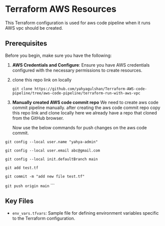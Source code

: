# Terraform AWS Resources 

This Terraform configuration is used for aws code pipeline when it runs AWS vpc should be created.

## Prerequisites 

Before you begin, make sure you have the following:

1. **AWS Credentials and Configure**: Ensure you have AWS credentials configured with the necessary permissions to create resources.
2. clone this repo link on locally

   `git clone https://github.com/yahyagulshan/Terraform-AWS-code-pipeline/tree/aws-code-pipeline/terraform-run-with-aws-vpc`
3. **Manually created AWS code commit repo** We need to create aws code commit pipeline manually. after creating the aws code commit repo copy this repo link
   and clone locally here we already have a repo that cloned from the GitHub browser.

   Now use the below commands for push changes on the aws code commit.

`git config --local user.name "yahya-admin"`

`git config --local user.email abc@gmail.com`

`git config --local init.defaultBranch main`

`git add test.tf`

`git commit -m "add new file test.tf"`

`git push origin main`
     ```

## Key Files 

 * `env_vars.tfvars`: Sample file for defining environment variables specific to the Terraform configuration.


